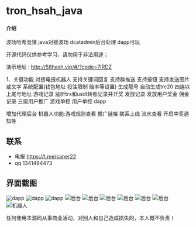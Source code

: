 # tron_hsah_java

#### 介绍
波场哈希竞猜 java对接波场 dcatadmin后台处理 dapp可玩

开源代码仅供参考学习，请勿用于非法用途；

演示地址 : http://58hash.vip/#/?code=7IRDZ

1、关键功能
对接电报机器人
支持关键词回复
支持群推送
支持按钮
支持发送图片或文字
系统配置(钱包地址 投注限制 赔率等设置)
生成靓号 自动生成trc20 四连以上尾号地址
游戏记录 监听trx和usdt转账记录并开奖
发放记录 发放用户奖金
佣金记录 三级用户推广
游戏单控 用户单控
dapp

增加代理后台
机器人功能:游戏规则查看 推广链接 联系上线 流水查看 开启中奖通知等




## 联系

* 电报 https://t.me/saner22
* qq 1341494473



## 界面截图
![dapp](https://file.ruclouds.com//i/2022/04/30/4066gm.png)
![dapp](https://file.ruclouds.com//i/2022/04/30/406bh6.png)
![dapp](https://file.ruclouds.com//i/2022/04/30/141pd96.png)
![后台](https://file.ruclouds.com//i/2022/04/30/405v14.png)
![后台](http://file.ruclouds.com//i/2022/04/30/405r37.png)
![后台](http://file.ruclouds.com//i/2022/04/30/4064zj.png)
![后台](http://file.ruclouds.com//i/2022/04/30/406086.png)
![后台](http://file.ruclouds.com//i/2022/04/30/4061ti.png)
![后台](http://file.ruclouds.com//i/2022/04/30/405yda.png)
![机器人](http://file.ruclouds.com//i/2022/05/06/hx4c1.jpg)


任何使用本源码从事商业活动，对别人和自己造成损失的，本人概不负责！


